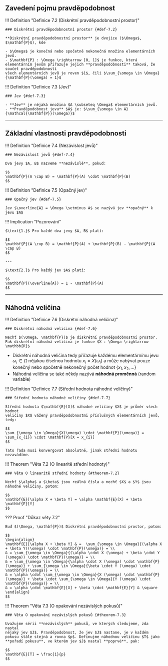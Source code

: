 ## Zavedení pojmu pravděpodobnost

<a id="def-7.2"></a>
!!! Definition "Definice 7.2 (Diskrétní pravděpodobnostní prostor)"

    ### Diskrétní pravděpodobnostní prostor {#def-7.2}

    **Diskrétní pravděpodobnostní prostor** je dvojice ($\Omega$, $\mathbf{P}$), kde

    - $\Omega$ je konečná nebo spočetně nekonečná množina elementárních jevů.
    - $\mathbf{P} : \Omega \rightarrow [0, 1]$ je funkce, která elementárním jevům přiřazuje jejich **pravděpodobnosti** taková, že součet pravděpodobností 
    všech elementárních jevů je roven $1$, čili $\sum_{\omega \in \Omega}{\mathbf{P}(\omega) = 1}$

<a id="def-7.3"></a>
!!! Definition "Definice 7.3 (Jev)"

    ### Jev {#def-7.3}

    - **Jev** je nějaká množina $A \subseteq \Omega$ elementárních jevů.
    - **Pravděpodobnost jevu** $A$ je: $\sum_{\omega \in A}{\mathcal{\mathbf{P}}(\omega)}$

---

## Základní vlastnosti pravděpodobnosti

<a id="def-7.4"></a>
!!! Definition "Definice 7.4 (Nezávislost jevů)"

    ### Nezávislost jevů {#def-7.4}

    Dva jevy $A, B$ nazveme **nezávislé**, pokud:

    $$
    \mathbf{P}(A \cap B) = \mathbf{P}(A) \cdot \mathbf{P}(B)
    $$

<a id="def-7.5"></a>
!!! Definition "Definice 7.5 (Opačný jev)"

    ### Opačný jev {#def-7.5}

    Jev $\overline{A} = \Omega \setminus A$ se nazývá jev **opačný** k jevu $A$

!!! Implication "Pozorování"

    $\text{1.}$ Pro každé dva jevy $A, B$ platí:

    $$
    \mathbf{P}(A \cup B) = \mathbf{P}(A) + \mathbf{P}(B) − \mathbf{P}(A \cap B)
    $$

    ---

    $\text{2.}$ Pro každý jev $A$ platí:

    $$
    \mathbf{P}(\overline{A}) = 1 - \mathbf{P}(A)
    $$

---

## Náhodná veličina

<a id="def-7.6"></a>
!!! Definition "Definice 7.6 (Diskrétní náhodná veličina)"

    ### Diskrétní náhodná veličina {#def-7.6}

    Nechť $(\Omega, \mathbf{P})$ je diskrétní pravděpodobnostní prostor. Pak diskrétní náhodná veličina je funkce $X : \Omega \rightarrow \mathbb{R}$

- Diskrétní náhodná veličina tedy přiřazuje každému elementárnímu jevu $ω_{i} \in \Omega$ nějakou číselnou
  hodnotu $x_{i} = X(ω_{i})$ a může nabývat pouze konečný nebo spočetně
  nekonečný počet hodnot $\{x_{1}, x_{2}, . . .\}$
- Náhodná veličina se také někdy nazývá **náhodná proměnná** (random variable)

<a id="def-7.7"></a>
!!! Definition "Definice 7.7 (Střední hodnota náhodné veličiny)"

    ### Střední hodnota náhodné veličiny {#def-7.7}

    Střední hodnota $\mathbf{E}[X]$ náhodné veličiny $X$ je průměr všech hodnot
    veličiny $X$ vážený pravděpodobnostmi příslušných elementárních jevů,
    tedy:
    
    $$
    \sum_{\omega \in \Omega}{X(\omega) \cdot \mathbf{P}(\omega)} = \sum_{x_{i}} \cdot \mathbf{P}[X = x_{i}]
    $$
    
    Tato řada musí konvergovat absolutně, jinak střední hodnotu
    nezavádíme.

<a id="theorem-7.2"></a>
!!! Theorem "Věta 7.2 (O linearitě střední hodnoty)"

    ### Věta O linearitě střední hodnoty {#theorem-7.2}

    Nechť $\alpha$ a $\beta$ jsou reálná čísla a nechť $X$ a $Y$ jsou náhodné veličiny, potom:

    $$
    \mathbf{E}[\alpha X + \beta Y] = \alpha \mathbf{E}[X] + \beta \mathbf{E}[Y]
    $$

??? Proof "Důkaz věty 7.2"

    Buď $(\Omega, \mathbf{P})$ Diskrétní pravděpodobnostní prostor, potom:

    $$
    \begin{align}
    \mathbf{E}[\alpha X + \beta Y] & =  \sum_{\omega \in \Omega}{(\alpha X + \beta Y)(\omega) \cdot \mathbf{P}(\omega)} = \\
    & = \sum_{\omega \in \Omega}{(\alpha \cdot X (\omega) + \beta \cdot Y (\omega)) \cdot \mathbf{P}(\omega)} = \\
    & = \sum_{\omega \in \Omega}{\alpha \cdot X (\omega) \cdot \mathbf{P}(\omega)} + \sum_{\omega \in \Omega}{\beta \cdot Y (\omega) \cdot \mathbf{P}(\omega)} = \\
    & = \alpha \cdot \sum_{\omega \in \Omega}{X (\omega) \cdot \mathbf{P}(\omega)} + \beta \cdot \sum_{\omega \in \Omega}{Y (\omega) \cdot \mathbf{P}(\omega)} = \\
    & = \alpha \cdot \mathbf{E}[X] + \beta \cdot \mathbf{E}[Y] & \square
    \end{align}
    $$

<a id="theorem-7.3"></a>
!!! Theorem "Věta 7.3 (O opakování nezávislých pokusů)"

    ### Věta O opakování nezávislých pokusů {#theorem-7.3}

    Uvažujme sérii **nezávislých** pokusů, ve kterých sledujeme, zda nastal
    nějaký jev $J$. Pravděpodobnost, že jev $J$ nastane, je v každém
    pokusu stále stejná a rovna $p$. Definujme náhodnou veličinu $T$ jako
    **pořadí pokusu**, ve kterém jev $J$ nastal **poprvé**, pak: 

    $$
    \mathbf{E}[T] = \frac{1}{p}
    $$
